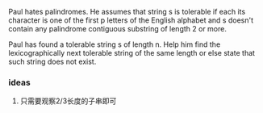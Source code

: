 Paul hates palindromes. He assumes that string s is tolerable if each its character is one of the first p letters of the
English alphabet and s doesn't contain any palindrome contiguous substring of length 2 or more.

Paul has found a tolerable string s of length n. Help him find the lexicographically next tolerable string of the same
length or else state that such string does not exist.

### ideas

1. 只需要观察2/3长度的子串即可